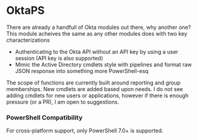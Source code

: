 # OktaPS

There are already a handfull of Okta modules out there, why another one? This module acheives the same as any other modules does with two key characterizations
- Authenticating to the Okta API without an API key by using a user session (API key is also supported)
- Mimic the Active Directory cmdlets style with pipelines and format raw JSON response into something more PowerShell-esq

The scope of functions are currently built around reporting and group memberships. New cmdlets are added based upon needs. I do not see adding cmdlets for new users or applications, however if there is enough pressure (or a PR), I am open to suggestions.

### PowerShell Compatibility
For cross-platform support, only PowerShell 7.0+ is supported.